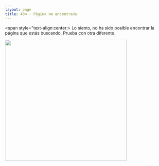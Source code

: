 ```yaml
---
layout: page
title: 404 - Página no encontrada
---
```


<span style="text-align:center;>
Lo siento, no ha sido posible encontrar la página que estás buscando. Prueba con otra diferente.

<img src="{{ site.baseurl }}/images/404.jpg" style="width:400px;"/>
</span>
